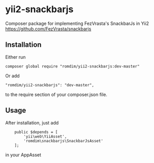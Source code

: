 # yii2-snackbarjs
Composer package for implementing FezVrasta's SnackbarJs in Yii2
https://github.com/FezVrasta/snackbarjs

## Installation

Either run
```
composer global require "romdim/yii2-snackbarjs:dev-master"
```

Or add

```
"romdim/yii2-snackbarjs": "dev-master",
```

to the require section of your composer.json file.

## Usage

After installation, just add

```
    public $depends = [
        'yii\web\YiiAsset',
		'romdim\snackbarjs\SnackbarJsAsset'
    ];
```

in your AppAsset